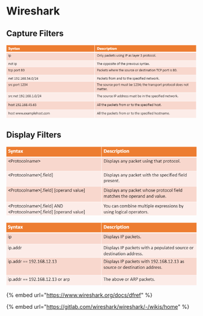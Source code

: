 # Wireshark

## Capture Filters

![basic capture filters](<../../../../.gitbook/assets/image (4) (1) (1) (1).png>)

## Display Filters

![](<../../../../.gitbook/assets/image (3) (1) (1) (1) (1).png>)

![](<../../../../.gitbook/assets/image (1) (1) (1).png>)

{% embed url="https://www.wireshark.org/docs/dfref" %}

{% embed url="https://gitlab.com/wireshark/wireshark/-/wikis/home" %}
